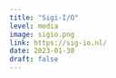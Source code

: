```yaml
---
title: "Sigi-I/O"
level: media
image: sigio.png
link: https://sig-io.nl/
date: 2023-01-30
draft: false
---
```

